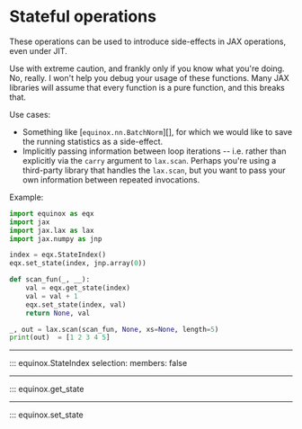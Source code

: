 # Stateful operations

These operations can be used to introduce side-effects in JAX operations, even under JIT.

Use with extreme caution, and frankly only if you know what you're doing. No, really. I won't help you debug your usage of these functions. Many JAX libraries will assume that every function is a pure function, and this breaks that.

Use cases:
- Something like [`equinox.nn.BatchNorm`][], for which we would like to save the running statistics as a side-effect.
- Implicitly passing information between loop iterations -- i.e. rather than explicitly via the `carry` argument to `lax.scan`. Perhaps you're using a third-party library that handles the `lax.scan`, but you want to pass your own information between repeated invocations.

Example:
```python
import equinox as eqx
import jax
import jax.lax as lax
import jax.numpy as jnp

index = eqx.StateIndex()
eqx.set_state(index, jnp.array(0))

def scan_fun(_, __):
    val = eqx.get_state(index)
    val = val + 1
    eqx.set_state(index, val)
    return None, val

_, out = lax.scan(scan_fun, None, xs=None, length=5)
print(out)  = [1 2 3 4 5]
```

---

::: equinox.StateIndex
    selection:
        members: false

---

::: equinox.get_state

---

::: equinox.set_state
